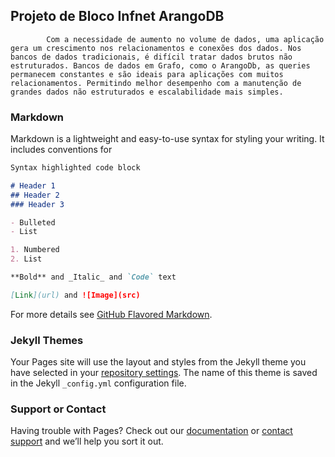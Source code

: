 ## Projeto de Bloco Infnet ArangoDB


            Com a necessidade de aumento no volume de dados, uma aplicação gera um crescimento nos relacionamentos e conexões dos dados. Nos bancos de dados tradicionais, é difícil tratar dados brutos não estruturados. Bancos de dados em Grafo, como o ArangoDb, as queries permanecem constantes e são ideais para aplicações com muitos relacionamentos. Permitindo melhor desempenho com a manutenção de grandes dados não estruturados e escalabilidade mais simples. 


### Markdown

Markdown is a lightweight and easy-to-use syntax for styling your writing. It includes conventions for

```markdown
Syntax highlighted code block

# Header 1
## Header 2
### Header 3

- Bulleted
- List

1. Numbered
2. List

**Bold** and _Italic_ and `Code` text

[Link](url) and ![Image](src)
```

For more details see [GitHub Flavored Markdown](https://guides.github.com/features/mastering-markdown/).

### Jekyll Themes

Your Pages site will use the layout and styles from the Jekyll theme you have selected in your [repository settings](https://github.com/Projeto-Infnet/projeto_arango/settings). The name of this theme is saved in the Jekyll `_config.yml` configuration file.

### Support or Contact

Having trouble with Pages? Check out our [documentation](https://docs.github.com/categories/github-pages-basics/) or [contact support](https://github.com/contact) and we’ll help you sort it out.
